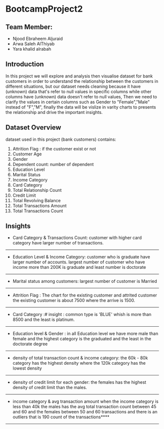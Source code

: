 # BootcampProject2
## Team Member:
- Njood Ebraheem Aljuraid
- Arwa Saleh AlThiyab
- Yara khalid alrabah

## Introduction
 In this project we will explore and analysis then visualise dataset for bank customers in order to understand the relationship 
 between the customers in different situations, but our dataset needs cleaning because it have (unknown) data that's refer to 
 null values in specific columns while other columns have (unknown) data doesn't refer to null values, Then we need to clarify 
 the values in certain columns such as Gender to "Female","Male" instead of "F","M", finally the data will be vislize in varity
 charts to presents the relationship and drive the important insights.


## Dataset Overview
dataset used in this project (bank customers) contains:
1. Attrition Flag : if the customer exist or not 
2.  Customer Age
3. Gender
4. Dependent count: number of dependent
5. Education Level 
6. Marital Status
7. Income Category
8. Card Category 
9. Total Relationship Count
10. Credit Limit
11. Total Revolving Balance
12. Total Transactions Amount
13. Total Transactions Count 

## Insights

* Card Category & Transactions Count:
customer with higher card category have larger number of transactions.

------------------------ 

* Education Level & Income Category:
customer who is graduate have larger number of accounts.
largest number of customer who have income more than 200K is graduate and least number is doctorate

------------------------ 


* Marital status among customers:
largest number of customer is Married 

------------------------ 
* Attrition Flag : The chart for the existing customer and attrited customer 
the existing customer is about 7500 where the arrive is 1500.

-----------------------

* Card Category  :# insight : common type is 'BLUE' whish 
is more than 8500 and the least is platinum.

------------------------

* Education level & Gender : in all Education level we have more male than female 
and the highest category is the graduated and the least in the doctorate degree

-----------------------

* density of total transaction count & income category: 
the 60k - 80k category has the highest density 
where the 120k category has the lowest density

------------------------

* density of credit limit for each gender:
the females has the highest density of credit limit than the males.

------------------------ 

* income category & avg transaction amount
when the income category is less than 40k the males has the avg total transaction count between 45 and 60 
and the females between 50 and 60 transactions and there is an outliers that is 190 count of the transactions****

------------------------ 

